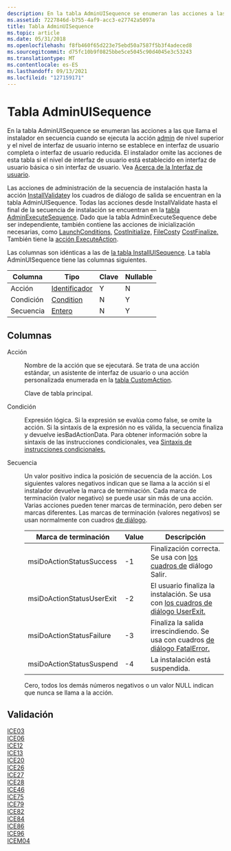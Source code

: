 ```yaml
---
description: En la tabla AdminUISequence se enumeran las acciones a las que llama el instalador en secuencia cuando se ejecuta la acción admin de nivel superior y el nivel de interfaz de usuario interno se establece en interfaz de usuario completa o interfaz de usuario reducida.
ms.assetid: 7227846d-b755-4af9-acc3-e27742a5097a
title: Tabla AdminUISequence
ms.topic: article
ms.date: 05/31/2018
ms.openlocfilehash: f8fb460f65d223e75ebd50a7587f5b3f4adeced8
ms.sourcegitcommit: d75fc10b9f0825bbe5ce5045c90d4045e3c53243
ms.translationtype: MT
ms.contentlocale: es-ES
ms.lasthandoff: 09/13/2021
ms.locfileid: "127159171"
---
```

# <a name="adminuisequence-table"></a>Tabla AdminUISequence

En la tabla AdminUISequence se enumeran las acciones a las que llama el instalador en secuencia cuando se ejecuta la acción [admin](admin-action.md) de nivel superior y el nivel de interfaz de usuario interno se establece en interfaz de usuario completa o interfaz de usuario reducida. El instalador omite las acciones de esta tabla si el nivel de interfaz de usuario está establecido en interfaz de usuario básica o sin interfaz de usuario. Vea [Acerca de la Interfaz de usuario](about-the-user-interface.md).

Las acciones de administración de la secuencia de instalación hasta la acción [InstallValidate](installvalidate-action.md)y los cuadros de diálogo de salida se encuentran en la tabla AdminUISequence. Todas las acciones desde InstallValidate hasta el final de la secuencia de instalación se encuentran en la [tabla AdminExecuteSequence](adminexecutesequence-table.md). Dado que la tabla AdminExecuteSequence debe ser independiente, también contiene las acciones de inicialización necesarias, como [LaunchConditions,](launchconditions-action.md) [CostInitialize,](costinitialize-action.md) [FileCost](filecost-action.md)y [CostFinalize.](costfinalize-action.md) También tiene la [acción ExecuteAction](executeaction-action.md).

Las columnas son idénticas a las de [la tabla InstallUISequence](installuisequence-table.md). La tabla AdminUISequence tiene las columnas siguientes.



| Columna    | Tipo                         | Clave | Nullable |
|-----------|------------------------------|-----|----------|
| Acción    | [Identificador](identifier.md) | Y   | N        |
| Condición | [Condition](condition.md)   | N   | Y        |
| Secuencia  | [Entero](integer.md)       | N   | Y        |



 

## <a name="columns"></a>Columnas

<dl> <dt>

<span id="Action"></span><span id="action"></span><span id="ACTION"></span>Acción
</dt> <dd>

Nombre de la acción que se ejecutará. Se trata de una acción estándar, un asistente de interfaz de usuario o una acción personalizada enumerada en la [tabla CustomAction](customaction-table.md).

Clave de tabla principal.

</dd> <dt>

<span id="Condition"></span><span id="condition"></span><span id="CONDITION"></span>Condición
</dt> <dd>

Expresión lógica. Si la expresión se evalúa como false, se omite la acción. Si la sintaxis de la expresión no es válida, la secuencia finaliza y devuelve iesBadActionData. Para obtener información sobre la sintaxis de las instrucciones condicionales, vea [Sintaxis de instrucciones condicionales.](conditional-statement-syntax.md)

</dd> <dt>

<span id="Sequence"></span><span id="sequence"></span><span id="SEQUENCE"></span>Secuencia
</dt> <dd>

Un valor positivo indica la posición de secuencia de la acción. Los siguientes valores negativos indican que se llama a la acción si el instalador devuelve la marca de terminación. Cada marca de terminación (valor negativo) se puede usar sin más de una acción. Varias acciones pueden tener marcas de terminación, pero deben ser marcas diferentes. Las marcas de terminación (valores negativos) se usan normalmente con cuadros [de diálogo](dialog-boxes.md).



| Marca de terminación          | Value | Descripción                                                                          |
|---------------------------|-------|--------------------------------------------------------------------------------------|
| msiDoActionStatusSuccess  | -1    | Finalización correcta. Se usa con [los cuadros de](exit-dialog.md) diálogo Salir.               |
| msiDoActionStatusUserExit | -2    | El usuario finaliza la instalación. Se usa con [los cuadros de diálogo UserExit.](userexit-dialog.md)     |
| msiDoActionStatusFailure  | -3    | Finaliza la salida irrescindiendo. Se usa con cuadros [de diálogo FatalError.](fatalerror-dialog.md) |
| msiDoActionStatusSuspend  | -4    | La instalación está suspendida.                                                                |



 

Cero, todos los demás números negativos o un valor NULL indican que nunca se llama a la acción.

</dd> </dl>

## <a name="validation"></a>Validación

<dl>

[ICE03](ice03.md)  
[ICE06](ice06.md)  
[ICE12](ice12.md)  
[ICE13](ice13.md)  
[ICE20](ice20.md)  
[ICE26](ice26.md)  
[ICE27](ice27.md)  
[ICE28](ice28.md)  
[ICE46](ice46.md)  
[ICE75](ice75.md)  
[ICE79](ice79.md)  
[ICE82](ice82.md)  
[ICE84](ice84.md)  
[ICE86](ice86.md)  
[ICE96](ice96.md)  
[ICEM04](icem04.md)  
</dl>

 

 



